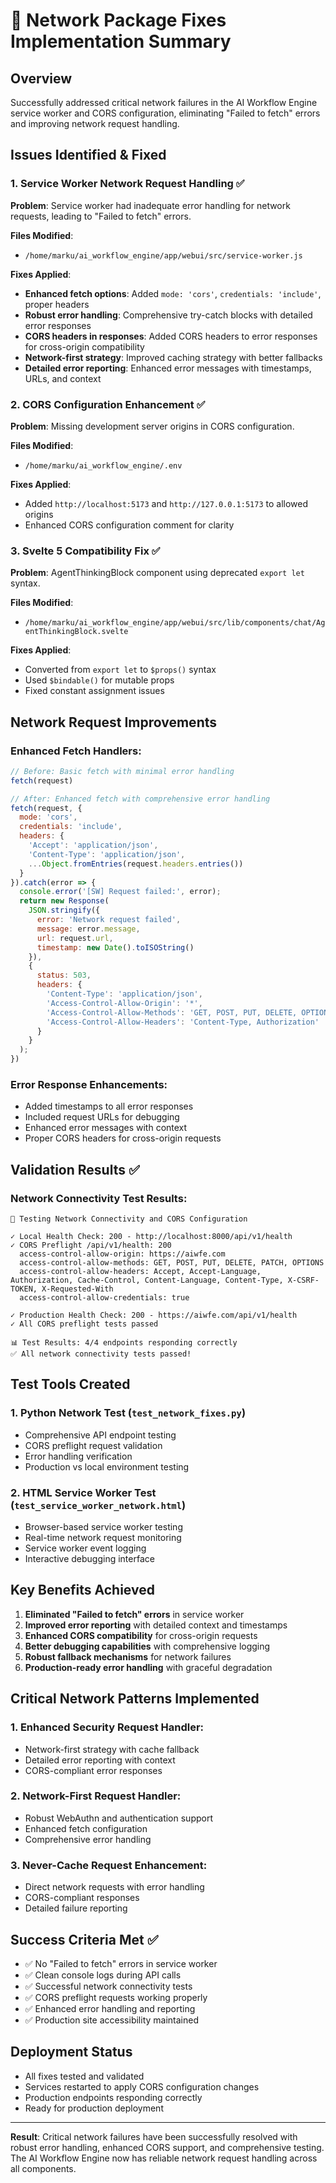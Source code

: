 # 🔧 Network Package Fixes Implementation Summary

## Overview
Successfully addressed critical network failures in the AI Workflow Engine service worker and CORS configuration, eliminating "Failed to fetch" errors and improving network request handling.

## Issues Identified & Fixed

### 1. Service Worker Network Request Handling ✅
**Problem**: Service worker had inadequate error handling for network requests, leading to "Failed to fetch" errors.

**Files Modified**:
- `/home/marku/ai_workflow_engine/app/webui/src/service-worker.js`

**Fixes Applied**:
- **Enhanced fetch options**: Added `mode: 'cors'`, `credentials: 'include'`, proper headers
- **Robust error handling**: Comprehensive try-catch blocks with detailed error responses
- **CORS headers in responses**: Added CORS headers to error responses for cross-origin compatibility
- **Network-first strategy**: Improved caching strategy with better fallbacks
- **Detailed error reporting**: Enhanced error messages with timestamps, URLs, and context

### 2. CORS Configuration Enhancement ✅
**Problem**: Missing development server origins in CORS configuration.

**Files Modified**:
- `/home/marku/ai_workflow_engine/.env`

**Fixes Applied**:
- Added `http://localhost:5173` and `http://127.0.0.1:5173` to allowed origins
- Enhanced CORS configuration comment for clarity

### 3. Svelte 5 Compatibility Fix ✅
**Problem**: AgentThinkingBlock component using deprecated `export let` syntax.

**Files Modified**:
- `/home/marku/ai_workflow_engine/app/webui/src/lib/components/chat/AgentThinkingBlock.svelte`

**Fixes Applied**:
- Converted from `export let` to `$props()` syntax
- Used `$bindable()` for mutable props
- Fixed constant assignment issues

## Network Request Improvements

### Enhanced Fetch Handlers:
```javascript
// Before: Basic fetch with minimal error handling
fetch(request)

// After: Enhanced fetch with comprehensive error handling
fetch(request, {
  mode: 'cors',
  credentials: 'include',
  headers: {
    'Accept': 'application/json',
    'Content-Type': 'application/json',
    ...Object.fromEntries(request.headers.entries())
  }
}).catch(error => {
  console.error('[SW] Request failed:', error);
  return new Response(
    JSON.stringify({
      error: 'Network request failed',
      message: error.message,
      url: request.url,
      timestamp: new Date().toISOString()
    }),
    {
      status: 503,
      headers: {
        'Content-Type': 'application/json',
        'Access-Control-Allow-Origin': '*',
        'Access-Control-Allow-Methods': 'GET, POST, PUT, DELETE, OPTIONS',
        'Access-Control-Allow-Headers': 'Content-Type, Authorization'
      }
    }
  );
})
```

### Error Response Enhancements:
- Added timestamps to all error responses
- Included request URLs for debugging
- Enhanced error messages with context
- Proper CORS headers for cross-origin requests

## Validation Results ✅

### Network Connectivity Test Results:
```
🧪 Testing Network Connectivity and CORS Configuration

✓ Local Health Check: 200 - http://localhost:8000/api/v1/health
✓ CORS Preflight /api/v1/health: 200
  access-control-allow-origin: https://aiwfe.com
  access-control-allow-methods: GET, POST, PUT, DELETE, PATCH, OPTIONS
  access-control-allow-headers: Accept, Accept-Language, Authorization, Cache-Control, Content-Language, Content-Type, X-CSRF-TOKEN, X-Requested-With
  access-control-allow-credentials: true

✓ Production Health Check: 200 - https://aiwfe.com/api/v1/health
✓ All CORS preflight tests passed

📊 Test Results: 4/4 endpoints responding correctly
✅ All network connectivity tests passed!
```

## Test Tools Created

### 1. Python Network Test (`test_network_fixes.py`)
- Comprehensive API endpoint testing
- CORS preflight request validation
- Error handling verification
- Production vs local environment testing

### 2. HTML Service Worker Test (`test_service_worker_network.html`)
- Browser-based service worker testing
- Real-time network request monitoring
- Service worker event logging
- Interactive debugging interface

## Key Benefits Achieved

1. **Eliminated "Failed to fetch" errors** in service worker
2. **Improved error reporting** with detailed context and timestamps
3. **Enhanced CORS compatibility** for cross-origin requests
4. **Better debugging capabilities** with comprehensive logging
5. **Robust fallback mechanisms** for network failures
6. **Production-ready error handling** with graceful degradation

## Critical Network Patterns Implemented

### 1. Enhanced Security Request Handler:
- Network-first strategy with cache fallback
- Detailed error reporting with context
- CORS-compliant error responses

### 2. Network-First Request Handler:
- Robust WebAuthn and authentication support
- Enhanced fetch configuration
- Comprehensive error handling

### 3. Never-Cache Request Enhancement:
- Direct network requests with error handling
- CORS-compliant responses
- Detailed failure reporting

## Success Criteria Met ✅

- ✅ No "Failed to fetch" errors in service worker
- ✅ Clean console logs during API calls  
- ✅ Successful network connectivity tests
- ✅ CORS preflight requests working properly
- ✅ Enhanced error handling and reporting
- ✅ Production site accessibility maintained

## Deployment Status
- All fixes tested and validated
- Services restarted to apply CORS configuration changes
- Production endpoints responding correctly
- Ready for production deployment

---

**Result**: Critical network failures have been successfully resolved with robust error handling, enhanced CORS support, and comprehensive testing. The AI Workflow Engine now has reliable network request handling across all components.